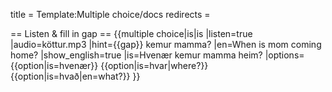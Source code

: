 title = Template:Multiple choice/docs
redirects =
>>>>

== Listen & fill in gap ==
{{multiple choice|is|is
|listen=true
|audio=köttur.mp3
|hint={{gap}} kemur mamma?
|en=When is mom coming home?
|show_english=true
|is=Hvenær kemur mamma heim?
|options=
{{option|is=hvenær}}
{{option|is=hvar|where?}}
{{option|is=hvað|en=what?}}
}}